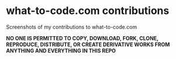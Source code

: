 # what-to-code.com contributions
Screenshots of my contributions to what-to-code.com

**NO ONE IS PERMITTED TO COPY, DOWNLOAD, FORK, CLONE, REPRODUCE, DISTRIBUTE, OR CREATE DERIVATIVE WORKS FROM ANYTHING AND EVERYTHING IN THIS REPO**
